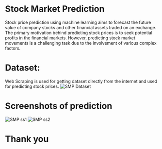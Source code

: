 # Stock Market Prediction

Stock price prediction using machine learning aims to forecast the future value of company stocks and other financial assets traded on an exchange. The primary motivation behind predicting stock prices is to seek potential profits in the financial markets. However, predicting stock market movements is a challenging task due to the involvement of various complex factors.

# Dataset:
Web Scraping is used for getting dataset directly from the internet and used for predicting stock prices.
![SMP Dataset](https://github.com/Kabir-Shah-29/Data-Science/assets/68286737/4bb0394c-a911-45b9-bf2c-6fb52a1bac50)


# Screenshots of prediction
![SMP ss1](https://github.com/Kabir-Shah-29/Data-Science/assets/68286737/996c92ed-a874-4dd0-9da8-7b05e9154cb9)
![SMP ss2](https://github.com/Kabir-Shah-29/Data-Science/assets/68286737/b2cec962-7302-4785-89b4-0a4d6f82adfc)

# Thank you
